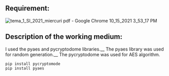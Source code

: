 ## Requirement: ##
![tema_1_SI_2021_miercuri pdf - Google Chrome 10_15_2021 3_53_17 PM](https://user-images.githubusercontent.com/79144278/137490103-66dbf1fd-158e-431f-a19a-9a802ab661a4.png)
## Description of the working medium: ##
I used the pyaes and pycryptodome libraries.__
The pyaes library was used for random generation.__ 
The pycryptodome was used for AES algorithm.
```
pip install pycryptomode
pip install pyaes
```
